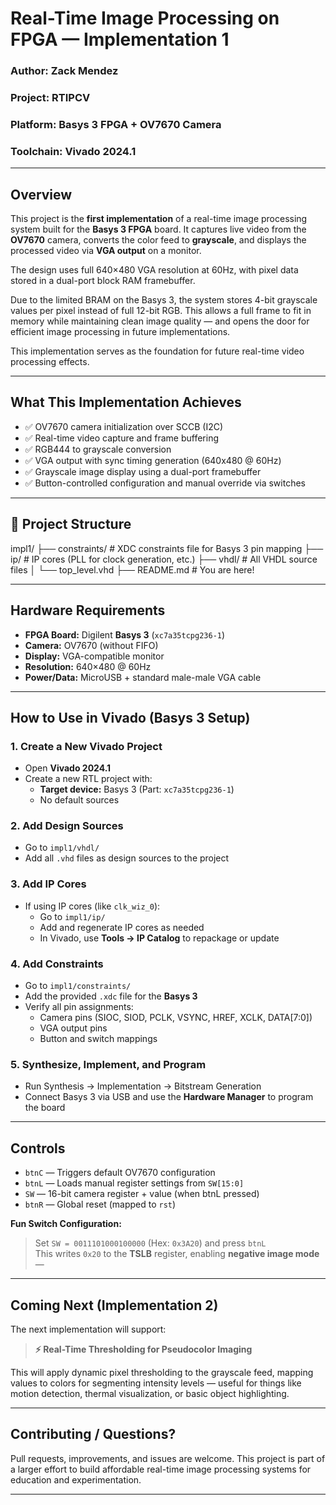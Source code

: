 # Real-Time Image Processing on FPGA — Implementation 1

### Author: Zack Mendez  
### Project: RTIPCV  
### Platform: **Basys 3 FPGA** + OV7670 Camera  
### Toolchain: Vivado 2024.1  
---

## Overview

This project is the **first implementation** of a real-time image processing system built for the **Basys 3 FPGA** board. It captures live video from the **OV7670** camera, converts the color feed to **grayscale**, and displays the processed video via **VGA output** on a monitor.

The design uses full 640×480 VGA resolution at 60Hz, with pixel data stored in a dual-port block RAM framebuffer.

Due to the limited BRAM on the Basys 3, the system stores 4-bit grayscale values per pixel instead of full 12-bit RGB. This allows a full frame to fit in memory while maintaining clean image quality — and opens the door for efficient image processing in future implementations.

This implementation serves as the foundation for future real-time video processing effects.

---

## What This Implementation Achieves

- ✅ OV7670 camera initialization over SCCB (I2C)
- ✅ Real-time video capture and frame buffering
- ✅ RGB444 to grayscale conversion
- ✅ VGA output with sync timing generation (640x480 @ 60Hz)
- ✅ Grayscale image display using a dual-port framebuffer
- ✅ Button-controlled configuration and manual override via switches

---

## 📂 Project Structure

impl1/  ├── constraints/                                        # XDC constraints file for Basys 3 pin mapping 
        ├── ip/                                                 # IP cores (PLL for clock generation, etc.) 
        ├── vhdl/                                               # All VHDL source files 
        │ └── top_level.vhd
        ├── README.md                                           # You are here!

---

## Hardware Requirements

- **FPGA Board:** Digilent **Basys 3** (`xc7a35tcpg236-1`)
- **Camera:** OV7670 (without FIFO)
- **Display:** VGA-compatible monitor
- **Resolution:** 640×480 @ 60Hz
- **Power/Data:** MicroUSB + standard male-male VGA cable

---

## How to Use in Vivado (Basys 3 Setup)

### 1. Create a New Vivado Project

- Open **Vivado 2024.1**
- Create a new RTL project with:
  - **Target device:** Basys 3 (Part: `xc7a35tcpg236-1`)
  - No default sources

### 2. Add Design Sources

- Go to `impl1/vhdl/`
- Add all `.vhd` files as design sources to the project

### 3. Add IP Cores

- If using IP cores (like `clk_wiz_0`):
  - Go to `impl1/ip/`
  - Add and regenerate IP cores as needed
  - In Vivado, use **Tools → IP Catalog** to repackage or update

### 4. Add Constraints

- Go to `impl1/constraints/`
- Add the provided `.xdc` file for the **Basys 3**
- Verify all pin assignments:
  - Camera pins (SIOC, SIOD, PCLK, VSYNC, HREF, XCLK, DATA[7:0])
  - VGA output pins
  - Button and switch mappings

### 5. Synthesize, Implement, and Program

- Run Synthesis → Implementation → Bitstream Generation
- Connect Basys 3 via USB and use the **Hardware Manager** to program the board

---

## Controls

- `btnC` — Triggers default OV7670 configuration
- `btnL` — Loads manual register settings from `SW[15:0]`
- `SW`   — 16-bit camera register + value (when btnL pressed)
- `btnR` — Global reset (mapped to `rst`)

**Fun Switch Configuration:**
> Set `SW = 0011101000100000` (Hex: `0x3A20`) and press `btnL`  
> This writes `0x20` to the **TSLB** register, enabling **negative image mode** —  

---

## Coming Next (Implementation 2)

The next implementation will support:

> **⚡ Real-Time Thresholding for Pseudocolor Imaging**

This will apply dynamic pixel thresholding to the grayscale feed, mapping values to colors for segmenting intensity levels — useful for things like motion detection, thermal visualization, or basic object highlighting.

---

## Contributing / Questions?

Pull requests, improvements, and issues are welcome. This project is part of a larger effort to build affordable real-time image processing systems for education and experimentation.

---



